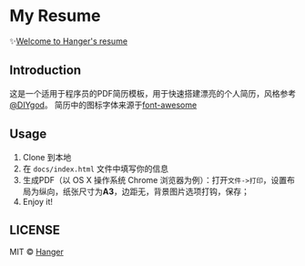 # My Resume
✨[Welcome to Hanger's resume](https://hamger.github.io/hg-resume/)

## Introduction
这是一个适用于程序员的PDF简历模板，用于快速搭建漂亮的个人简历，风格参考 [@DIYgod](https://github.com/DIYgod/Resume)。
简历中的图标字体来源于[font-awesome](http://www.bootcss.com/p/font-awesome/)

## Usage
1. Clone 到本地
2. 在 `docs/index.html` 文件中填写你的信息
3. 生成PDF（以 OS X 操作系统 Chrome 浏览器为例）：打开`文件->打印`，设置布局为纵向，纸张尺寸为**A3**，边距无，背景图片选项打钩，保存；
4. Enjoy it!

## LICENSE
MIT © [Hanger](https://github.com/hamger)

